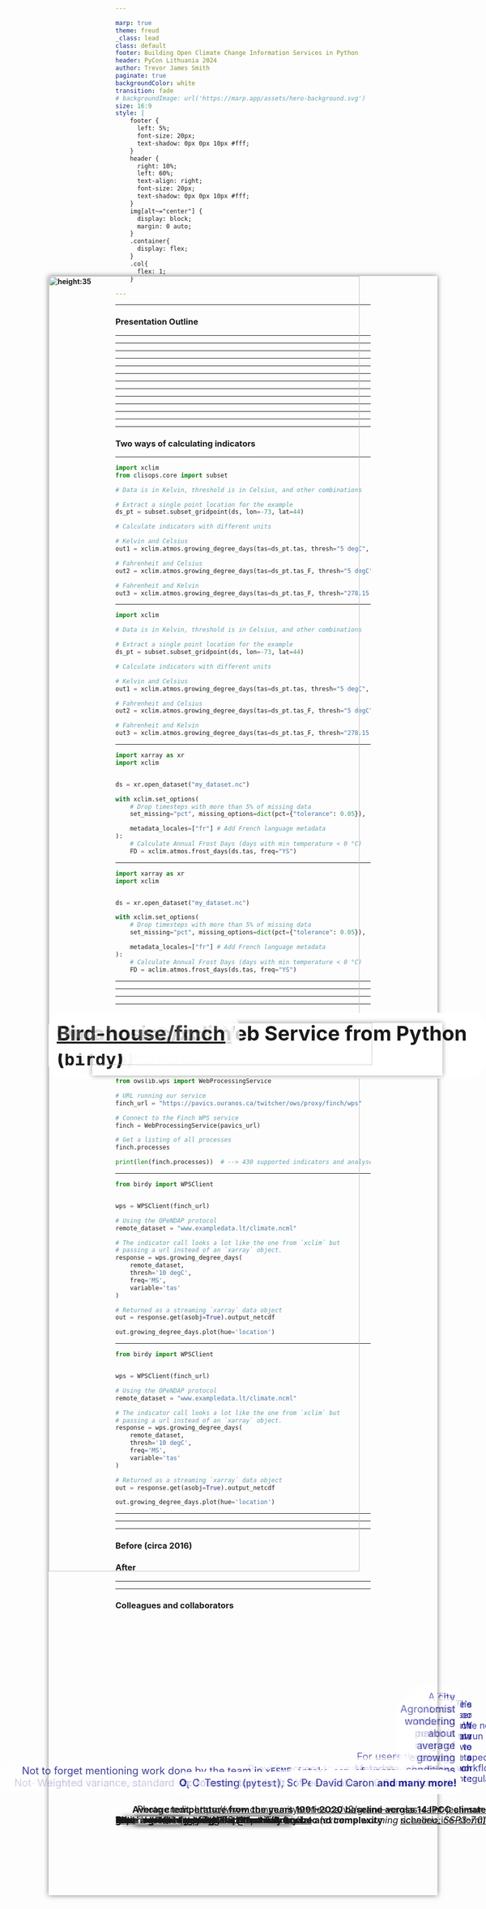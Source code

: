 ```yaml
---

marp: true
theme: freud
_class: lead
class: default
footer: Building Open Climate Change Information Services in Python
header: PyCon Lithuania 2024
author: Trevor James Smith
paginate: true
backgroundColor: white
transition: fade
# backgroundImage: url('https://marp.app/assets/hero-background.svg')
size: 16:9
style: |
    footer {
      left: 5%;
      font-size: 20px;
      text-shadow: 0px 0px 10px #fff;
    }
    header {
      right: 10%;
      left: 60%;
      text-align: right;
      font-size: 20px;
      text-shadow: 0px 0px 10px #fff;
    }
    img[alt~="center"] {
      display: block;
      margin: 0 auto;
    }
    .container{
      display: flex;
    }
    .col{
      flex: 1;
    }

---
```


<style scoped>
  h1 {
    background-color: white;
    border-radius: 30px;
    font-size: 40px;
    left: 5%; 
    opacity: 90%;
    padding: 13px;
    position: absolute;
    right: auto;
  }
  li {
    background-color: white;
    border-radius: 30px;
    bottom: 10.5%;
    color: navy;
    font-size: 25px;
    list-style-type: none;
    opacity: 75%;
    padding: 10px;
    position: absolute;
    right: 5%;
    text-align: right;
  }
  header {
    background: 
      linear-gradient(orange, orange) top,
      linear-gradient(green, green) center,
      linear-gradient(red, red) bottom;
    background-size: 100% 33.33%;
    background-repeat: no-repeat;
    color: white;
    font-size: 30px;
    font-weight: bold;
    left: 35%;
    margin: auto;
    right: 35%;
    text-align: center;
  }
  footer{
    background: lightblue;
    color: black;
    font-size: 24px;
    left: 3%;
  }
  img[alt~="top-right"] {
    background-color: transparent;
    position: absolute;
    right: 3%;
    top: 3%;
    width: 225px;
  }
</style>

<!-- _footer: "**Ouranos**: Innovation cluster and consultation forum enabling Quebec society to better adapt to Climate Change" -->
<!-- _paginate: false -->

# Building Open Climate Change Information Services in Python

<!-- Thanks so much to PyCon Lithuania and the organizers for this fantastic conference so far. Today, I’m talking about how we've been using Python to build our open source offerings to better equip researchers interested in climate science. -->

![bg width:100% height:100%](img/canada-climate-map.png)
![img top-right](img/logo-ouranos-vertical-couleur.svg)

- **Trevor James Smith**
**PyCon Lithuania**
**April 4th, 2024**
**Vilnius, Lithuania**

---

<style scoped>
    li {font-size: 30px;}
</style>

<!-- _footer: "Photo: Extratropropical Cyclone over Hudson Bay, Canada, August 2016. Credit: NASA Earth Observatory." -->

![bg left](img/extratropical-cyclone-august-2016.jpg)

### Presentation Outline

<!--
This presentation is going to start by providing some context on climate adaptation information services, what my company has built with xclim and how we're actively making these kinds of analyses more accessible worldwide.
-->

<!--

 -->

- Who am I? / What is Ouranos?
- What's our context?
- Climate Services?
- `xclim`: climate operations
- `finch`: `xclim` as a Service
- Climate WPS Frontends
- What's next for us?
- Acknowledgements

---

<style scoped>
  p {font-size: 30px;}
</style>

<!-- _footer: "" -->

<!-- So who am I? I'm a research software developer from Montréal, Québec. My background is in environmental science, specifically GIS and agroclimate modelling. I only really started picking up dev work on the job. I'm also learning Japanese for fun. -->

![bg absolute left:40% 85%](img/profile.jpg)

# Who am I?

**Trevor James Smith**

![height:35](img/github.png) [**github.com/Zeitsperre**](https://github.com/Zeitsperre)
![height:35](img/mastodon-logo.png) [**Zeit@techhub.social**](https://techhub.social/@zeit)

- Research software developer/maintainer from Montréal, Canada
- Studied climate change impacts on wine viticulture in Southern Québec
- Making stuff with Python for ~6.5 years
- 僕は日本語を勉強しています！

---

<style scoped>
  p {
    font-size: 18px;
    text-align: right;
  }
</style>

<!-- _header: "" -->
<!-- _footer: "" -->

<!-- My employer, Ouranos, is a not-for-profit based on Montréeal that works with the Canadian and Quebec governments on climate change adaptation. We were created in response to an extreme storm event that had 1.5 Million people without power for weeks and caused around 5.5 Billion dollars in damage. Our role is to connect government, industry, and academia with many types of climate information so that events like those are less impactful. For the past 8 years or so, we've been moving into software and research platform development. The core development team is small, but we do a lot of collaboration. -->

![bg vertical right:50% 95%](img/ouranos-website.png)
![bg 85%](img/ice-storm.jpg)

# What is [Ouranos](https://www.ouranos.ca/en)?

* Not-for-profit climate research consortium established in 2003 in Montréal, Québec, Canada
  * Created in response to the [January 1998 North American Ice Storm](https://en.wikipedia.org/wiki/January_1998_North_American_ice_storm)
* Climate change adaptation, climate modelling, and **climate information services**
* Regional Climate Model (RCM) Data Producer/Provider

Photo credit: https://www.communitystories.ca/v2/grand-verglas-saint-jean-sur-richelieu_ice-storm/

---

<!-- _header: "" -->
<!-- _footer: "" -->

<!-- Before we get to the Python, it would be good to talk about why climate researchers are becoming software developers;  The fact that human-induced Climate Change is occurring is established fact. The temperature change alone has the potential to really impact a lot of things we depend on. Extreme global weather patterns are just one such side effect. -->

![bg vertical left:55% width:90% height:95%](img/hockey-stick.png)
![bg width:90% Surface air temperature anomaly for February 2024 using ERA5 Reanalysis - Courtesy of C3S/ECMWF](img/ecmwf-sat-anomaly-feb-2024.png)

# <!-- fit --> What's the **climate** situation?

<!-- *"Since systematic scientific assessments began in the 1970s, the influence of human activities on the warming of the climate system has evolved from theory to established fact"*

\- IPCC Sixth Assessment Report Technical Summary (IPCC AR6-TS) -->

- Climate Change is having major impacts on Earth's environmental systems
- IPCC: **Global average temperature has increased > 1.1 °C** over pre-industrial normals.
  - **> 1.5 °C** is seen as beyond a safe limit

---

<style scoped>
  footer {
    position: absolute;
    bottom: 3%;
    font-size: 15px;
  }
</style>

<!-- Since we only have one Earth to run experiments on, climate models are one tool to give us physically consistent estimates on what the future _could_ look like. Unfortunately, this means we need more and more storage and computation resources to test more hypotheses. At some point it becomes completely unmanageable and really challenging to determine what we want or even use climate data, so we need intermediaries to help. This field is what we call Climate Services. -->

![bg right:45% 88%](img/overpeck-et-al-2011.png)

# <!-- fit --> What's the **climate data** situation?

**Climate data is growing exponentially in size and complexity**
  * New climate models being developed every year
  * More climate simulations being produced every day
  * Higher resolution input **and** output datasets
  * Specialised analyses and more personalized user needs

<!-- "Overpeck, Jonathan T., Gerald A. Meehl, Sandrine Bony, and David R. Easterling. “Climate Data Challenges in the 21st Century.” Science 331, no. 6018 (February 11, 2011): 700–702. https://doi.org/10.1126/science.1197869" -->

---

<!-- _footer: "Infographic from [The Canadian Centre for Climate Services (CCCS)](https://www.canada.ca/en/environment-climate-change/services/climate-change/canadian-centre-climate-services/about.html) " -->

<!--
Climate Services has been a developing field for a few decades now, more so lately with Climate Change. The idea behind a climate service provider is to act as the bridge between researchers in climate and general audiences. You can imagine being a city planner or someone in an industry that can be impacted by climate conditions; if you don't have a background in climate science, where do you even begin? For this we provide information and training to help **make sense of big climate data**. 
-->

![bg left:40% 80%](img/cccs-climate-services.png)

# **Climate Services**

## What do they provide?

- Tailoring objectives and information to different user needs
- Providing access to **climate information**
- Building local mitigation/adaptation capacity
- Offering training and support
* Making sense of **Big** ***climate*** **Data**

---

<style scoped>
  li {font-size: 30px;}
</style>

<!--
So what exactly do we provide? Depending on the context, it could be raw historical data to establish trends, or it could be future projections of climate indicators. My background is more agricultural, so we can imagine wanting to know things that would impact our growing season or placing stressing on the crops.

Presenting this information is again dependent on the user; some people like maps, some people want time series, more advanced users might want raw data.

In many general cases, they don't know what they want or need, so we help them figure that out!
-->

# What information do **Climate Services** provide?

<div class="container">

<div class="col">

**Climate Indicators**, e.g.:
  - **Hot Days** (Days with temperature >= 22 deg Celsius);
  - **Beginning / End / Length of the growing season**;
  - **Average seasonal rainfall** (3-Month moving average precipitation);
  - **Daily temperature range**;
  - _Many more examples_

</div>

<div class="col">

**Planning Tools**, e.g. :
  - Maps
  - Point estimates at geographic locations
  - Time series estimates
  - Gridded values
  - Raw data (for experts)
  * **Not really sure what they want/need?**
    **➔ Guidance from experts!**

</div>

</div>

---

# Building a **Climate Services** library?

<!--
Since this field is growing so much and clearly is technically-focused, we should be building tools to better aid us no? So what does it need to do?
-->

---

<!--
At its base, it needs to be able to calculate climate indicators, obviously, and what comes out should be easily used by users or other tools. Often climate data is averaged across models, so ensemble statistics tools are important, as well as ways of correcting bias from models and ensuring what we get out is physically possible.

Operationally, it needs to handle Terabytes of data from different sources at times. It should be intuitive, and be relatively mistake-proof, and most importantly, we should be able to extend and build upon it, so that people can customize it to their needs.
-->

# What are the requirements?

<div class="container">

<div class="col">

**What does it need to perform?**
  - **Climate Indicators**
    - Units management
    - Metadata management
  - **Ensemble statistics**;
  - **Bias Adjustment**;
  - **Data Quality Assurance Checks**

</div>

<div class="col">

**Implementation goals?**
  - **Operational** : Capable of handling very large ensembles of climate data
  - **Foolproof** : Automatic verification of data and metadata validity by default
  - **Extensible** : Flexibility of use and able to easily provide custom indicators, as needed

</div>

</div>

---

# Is there **Python** in this talk?

- **Yes**
<!--
At this point, you're probably wondering where Python is coming in, and it's on the next slide.
-->

---

<!--
We decided to try our hand at building this all in Python for a number of reasons...

Our goal ultimately was to ensure that we are ensuring that the research comes first and I think we've done that.
-->

# Why build a **Climate Services** library in **Python**? 

* Robust, trusted, and fast scientific Python libraries
* Python's Readability / Reviewability
* Growing demand for climate services/products
  - Provide access to the community so they can help themselves
* *The timing was right*
  - Internal and external demand for common tools
* **Less time writing code, more time spent doing research**

---

<!-- _header: "" -->

<!--
Xclim is what we came up with: The library is build with a few key modules, each handling things like indicators, statistics, bias correction and some other utilities. It manages to strike a nice balance between usability and extensibility, and most importantly, it's fast.
-->

![bg right:54% contain](img/xclim-schema.png)

# **Xclim** : Climate Services for Python

![height:30](img/github.png) [Ouranosinc/xclim](https://github.com/Ouranosinc/xclim)

- **Asynchonous IO** and **fast**
- **Open Source** design
- **Standards-compliant** metadata
- **Extensible** / modular
- **Operational** 

---

<style scoped>
  h2{
    position: absolute;
    top: 7%;
  }
  li {
    position: absolute;
    bottom: 10%;
    font-size: 35px;
  }
</style>

![bg 80% padding: 0px 20px 0px 0px](img/data-structure.png)
![bg 80% padding: 0px 20px 0px 0px](img/algorithms.png)
![bg 80% padding: 0px 20px 0px 0px](img/metadata-conventions.png)

## How did we build **Xclim**?

<div class="container">

<div class="col">

* **Data Structure**
<!--
We based our data structures on several Open Source scientific Python libraries, namely, Pandas, Numpy and Xarray, ensuring that our code can benefit from the parallelization made possible by Dask. For projects based on xarray, it's customary to put an 'x' in the name, hence 'xclim'.
-->

</div>

<div class="col">

* **Algorithms**
<!--
Xclim was built to be an operational library and as such, we built our algorithms based on more conventional libraries such as scipy for statistics, scikit-learn for bias-adjustment. Numba provides Just-in-time compilation and pandas provides the base API for array and time operations.
-->

</div>

<div class="col">

* **Data and Metdata Conventions**
<!--
Units management and conventions are also key to ensuring that the outputs of operations can be easily used in other applications, and issues such as unit management are handled via libraries dedicated to ensuring that dimensions are always preserved and expected output units are always the same, regardless of inputs.
-->

</div>

</div>

---

<!-- _header: "" -->

<!--  -->

![bg right:45% contain](img/indicators.png)

## **Xclim** algorithm design

### Two ways of calculating indicators

* `indice` (**Core algorithms**)
  - For users that don't care for the standards and quality checks
* `indicators` (**End-User API**)
  - Metadata standards checks
  - Data quality checks
  - Time frequency checks
  - Missing data-compliance
  - Calendar-compliance

---

<!-- -->

## What does **Xclim** do? ➔ Units Management

```python
import xclim
from clisops.core import subset

# Data is in Kelvin, threshold is in Celsius, and other combinations

# Extract a single point location for the example
ds_pt = subset.subset_gridpoint(ds, lon=-73, lat=44)

# Calculate indicators with different units

# Kelvin and Celsius
out1 = xclim.atmos.growing_degree_days(tas=ds_pt.tas, thresh="5 degC", freq="MS")

# Fahrenheit and Celsius
out2 = xclim.atmos.growing_degree_days(tas=ds_pt.tas_F, thresh="5 degC", freq="MS")

# Fahrenheit and Kelvin
out3 = xclim.atmos.growing_degree_days(tas=ds_pt.tas_F, thresh="278.15 K", freq="MS")
```

---

<style scoped>
  img {
    position: absolute;
    box-shadow: 0px 0px 10px rgba(0, 0, 0, 0.5);
    left: 8%;
    size: 90%;
  }
</style>

<!-- -->

## What does **Xclim** do? ➔ Units Management

![img](img/units-example.png)

```python
import xclim

# Data is in Kelvin, threshold is in Celsius, and other combinations

# Extract a single point location for the example
ds_pt = subset.subset_gridpoint(ds, lon=-73, lat=44)

# Calculate indicators with different units

# Kelvin and Celsius
out1 = xclim.atmos.growing_degree_days(tas=ds_pt.tas, thresh="5 degC", freq="MS")

# Fahrenheit and Celsius
out2 = xclim.atmos.growing_degree_days(tas=ds_pt.tas_F, thresh="5 degC", freq="MS")

# Fahrenheit and Kelvin
out3 = xclim.atmos.growing_degree_days(tas=ds_pt.tas_F, thresh="278.15 K", freq="MS")
```

---

## What does **Xclim** do? ➔ Metadata Locales

<!-- `xclim` also has the ability to  -->

```python
import xarray as xr
import xclim


ds = xr.open_dataset("my_dataset.nc")

with xclim.set_options(
    # Drop timesteps with more than 5% of missing data
    set_missing="pct", missing_options=dict(pct={"tolerance": 0.05}),

    metadata_locales=["fr"] # Add French language metadata
):
    # Calculate Annual Frost Days (days with min temperature < 0 °C) 
    FD = xclim.atmos.frost_days(ds.tas, freq="YS")
```

---

<style scoped>
  img {
    box-shadow: 0px 0px 10px rgba(0, 0, 0, 0.5);
    left: 15%;
    position: absolute;
    top: 20%;
    width: 70%;
  }
</style>

<!-- -->

## What does **Xclim** do? ➔ Metadata Locales

![img](img/metadata-locales.png)

```python
import xarray as xr
import xclim


ds = xr.open_dataset("my_dataset.nc")

with xclim.set_options(
    # Drop timesteps with more than 5% of missing data
    set_missing="pct", missing_options=dict(pct={"tolerance": 0.05}),

    metadata_locales=["fr"] # Add French language metadata
):
    # Calculate Annual Frost Days (days with min temperature < 0 °C) 
    FD = aclim.atmos.frost_days(ds.tas, freq="YS")
```

---

<style scoped>
  h2 {
    position: absolute;
    top: 10%;
  }
  p {
    bottom: 8%;
    position: absolute;
  }
</style>

![bg 90%](img/espo-animation.gif)

## What does **Xclim** do ➔ Climate Ensemble Mean Analysis

**Average temperature from the years 1991-2020 baseline across 14 IPCC climate models at Montréal, Québec** (*extreme warming scenario: SSP3-7.0*)

<!--
This is an example of what we can calculate with `Xclim`; Here we have data from 14 climate models. 

On the left is the average annual temperature for the province of Quebec, while on the right is the average change from a 1990-2020 baseline across the 14 models.
-->


---

<style scoped>
  h1 {
    position: absolute;
    top: 5%;
  }
  li {
    font-size: 24px;
  }
  footer {
    font-size: 17px;
  }
</style>

<!-- _header: "" -->

<!-- -->

![bg right:60% vertical contain](img/eqm.png)
![bg contain](img/eqm-adjusted.png)

## What Does **Xclim** do? ➔ Bias Adjustment

- Adjusts model bias from projected data using a `train`/`adjust` approach
- Several implementations available :
  - Quantile Mapping
  - Principal Components Analysis
  - Multivariate (MBCn)
- Plugin support for Python package **SBCK** (dOTC, CDFt, and other algorithms)

---

<!--
Building this tool has also involved a lot of upstream contributions as well, addressing bugs or adding features to better 
-->

## Upstream contributions from **Xclim**

- Non-standard calendar (`cftime`) support in `xarray.groupby`
- Quantile methods in `xarray.groupby`
- Non-standard calendar conversion migrated from `xclim` to `xarray`
- Climate and Forecasting (CF) unit definitions inspired from `MetPy`
  - Inspiring work in `cf-xarray`
- Weighted variance, standard deviations and quantiles in `xarray` (for ensemble statistics)
-  Faster **NaN**-aware quantiles in `numpy` 
-  Initial polyfit function in `xarray`
* Not to forget mentioning work done by the team in `xESMF`, `intake-esm`, `cf-xarray`, `xncml`, and others for `xclim`-related downstream tools and workflows

---

<!-- -->

### That's great and all, but what if...

* There's just too much data that we need to crunch :
  - The data could be spread across servers globally
  - Local computing power is just not enough for the analysis

* We need to run lots of specific workflows regularly

* The user doesn't know how to write a Python script :
  - A biologist who uses `R` for their work
  - A city planner who just needs a range of estimates for future rainfall
  - Agronomist wondering about average growing conditions in 10 years

---

<!-- _footer: "" -->

<!-- -->

![bg left:50% 95%](img/ms-planetary-computer.png)

# **Xclim** on Compute Platforms

## Microsoft Planetary Computer

* [Computing Climate Indicators with xclim](https://planetarycomputer.microsoft.com/dataset/cil-gdpcir-cc0#Climate-indicators)

---

<!-- _header: "" -->

<!-- -->

![bg vertical right:50% 90%](img/birdhouse-git.png)
![bg contain](img/finches.png)

# Finch: **Xclim** as a **Web Service**

#### ![height:35](img/github.png) [github.com/Bird-house/Finch](https://github.com/bird-house/finch)

- **Web Processing Services** (WPS)
  - Built with Python (**PyWPS**)
- Remote scientific analysis platforms 
* _Bird-house likes to name their projects after birds_

---

<!-- -->

## Using the **Finch** Web Service from Python (`owslib`)

```python
from owslib.wps import WebProcessingService

# URL running our service
finch_url = "https://pavics.ouranos.ca/twitcher/ows/proxy/finch/wps"

# Connect to the Finch WPS service
finch = WebProcessingService(pavics_url)

# Get a listing of all processes
finch.processes

print(len(finch.processes))  # --> 430 supported indicators and analyses!
```

---

<!-- _header: "" -->
<!-- _footer: "" -->

<!-- -->

## Using the **Finch** Web Service from Python (`birdy`)

```python
from birdy import WPSClient


wps = WPSClient(finch_url)

# Using the OPeNDAP protocol
remote_dataset = "www.exampledata.lt/climate.ncml"

# The indicator call looks a lot like the one from `xclim` but
# passing a url instead of an `xarray` object.
response = wps.growing_degree_days(
    remote_dataset,
    thresh='10 degC',
    freq='MS',
    variable='tas'
)

# Returned as a streaming `xarray` data object
out = response.get(asobj=True).output_netcdf

out.growing_degree_days.plot(hue='location')
```

[Bird-house/birdy](https://github.com/Bird-house/birdy) -> PyWPS Helper Library

---

<style scoped>
  img {
    box-shadow: 0 0 10px rgba(0, 0, 0, 0.5);
    left: 10%;
    position: absolute;
    top: 15%;
    width: 80%;
  }
</style>  

<!-- _header: "" -->
<!-- _footer: "" -->

<!-- -->

## Using the **Finch** Web Service from Python (`birdy`) ![img](img/location-graphs.png)

```python
from birdy import WPSClient


wps = WPSClient(finch_url)

# Using the OPeNDAP protocol
remote_dataset = "www.exampledata.lt/climate.ncml"

# The indicator call looks a lot like the one from `xclim` but
# passing a url instead of an `xarray` object.
response = wps.growing_degree_days(
    remote_dataset,
    thresh='10 degC',
    freq='MS',
    variable='tas'
)

# Returned as a streaming `xarray` data object
out = response.get(asobj=True).output_netcdf

out.growing_degree_days.plot(hue='location')
```

[Bird-house/birdy](https://github.com/Bird-house/birdy) -> PyWPS Helper Library

---

<style scoped>
  h1 {
    background-color: white;
    border-radius: 30px;
    font-size: 40px;
    left: 5%;
    opacity: 80%;
    padding: 16px;
    position: absolute;
    right: auto;
    top: 35%;
  }
  h2 {
    background-color: white;
    border-radius: 30px;
    font-size: 40px;
    left: 10%;
    opacity: 80%;
    padding: 16px;
    position: absolute;
    right: auto;
    top: 50%;
  }
</style>

<!-- _header: "" -->
<!-- _footer: "" -->
<!-- _paginate: false -->

<!-- -->

# Making it accessible ➔ Web Frontends

## [ClimateData.ca](https://climatedata.ca)

![bg width:100% height:100%](img/climate-data-ca-screen.png)

---

<!-- _header: "" -->
<!-- _footer: "" -->
<!-- _paginate: false -->

<!--  -->

![bg width:100% height:100%](img/climate-data-ca-dataset.png)

---

<style scoped>
  {font-size: 26px;}
</style>

<!-- -->

# <!-- fit --> Our Experience Adopting Python for **Climate Science/Services**

<div class="container">

<div class="col">

### Before (circa 2016)

- `MATLAB`-based in-house libraries (**proprietary**)
  - No external libraries all in-house
- Issues with data storage/access/processing
  - Small team unable to meet demand
- Lack of uniformity between researchers
- Lots of bugs and human error
- Data analysis/requests served manually
- Software validation/testing???

</div>

<div class="col">

### After

- **Open Source** `Python` libraries (`numpy`, `sklearn`, `xarray`, etc.)
- Multithreading and streaming data formats (e.g. ZARR)
- Common tools built in-house and shared widely (`xclim`)
- Web service-based infrastructure 
- Testing (`pytest`), Software CI/CD, and data validation
- Peer-Reviewed Software (**JOSS**)

</div>

</div>

---

<!-- -->

![bg contain](img/pavics.png)

---

<style scoped>
  li {
    font-size: 20px;
  }
  h1 {
    background: 
      linear-gradient(orange, orange) top,
      linear-gradient(green, green) center,
      linear-gradient(red, red) bottom;
    background-size: 100% 33.33%;
    background-repeat: no-repeat;
    color: white;
    font-size: 75px;
    height: 12%;
    text-align: center;
    top: 100%;
  }
</style>

<!-- -->

<div class=container>

<div class=col>

## Thanks!

### Colleagues and collaborators

- Pascal Bourgault
- David Huard
- Trevor J. Smith
- Travis Logan
- Abel Aoun
- Juliette Lavoie
- Éric Dupuis
- Gabriel Rondeau-Genesse
- Carsten Ehbrecht
- Sarah Gammon
- Long Vu
- David Caron
 **and many more!**

</div>

<div class="col">

# Ačiū!

**Have a great rest of PyCon Lithuania!**

## **[Ouranosinc/xclim](https://github.com/Ouranosinc/xclim)**
[![JOSS height:50px](https://joss.theoj.org/papers/10.21105/joss.05415/status.svg)](https://doi.org/10.21105/joss.05415)
[![DOI height:50px](https://zenodo.org/badge/DOI/10.5281/zenodo.10710942.svg)](https://doi.org/10.5281/zenodo.10710942)

## **[Bird-house/finch](https://github.com/bird-house/finch)**
[![DOI height:50px](https://zenodo.org/badge/DOI/10.5281/zenodo.10870939.svg)](https://doi.org/10.5281/zenodo.10870939)

</div>

</div>
